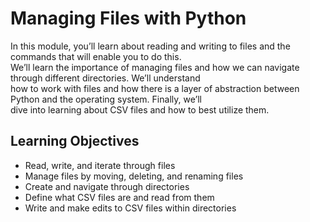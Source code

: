 # Managing Files with Python

In this module, you’ll learn about reading and writing to files and the commands that will enable you to do this.\
We’ll learn the importance of managing files and how we can navigate through different directories. We’ll understand\
how to work with files and how there is a layer of abstraction between Python and the operating system. Finally, we’ll\
dive into learning about CSV files and how to best utilize them.

## Learning Objectives

- Read, write, and iterate through files
- Manage files by moving, deleting, and renaming files
- Create and navigate through directories
- Define what CSV files are and read from them
- Write and make edits to CSV files within directories